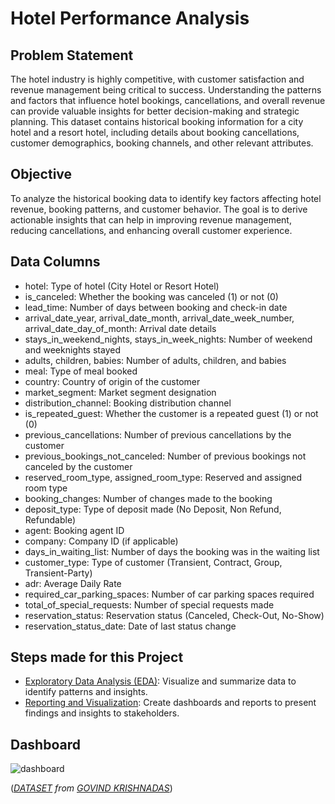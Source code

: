 # Hotel Performance Analysis

## Problem Statement
 The hotel industry is highly competitive, with customer satisfaction and revenue management being critical to success. Understanding the patterns and factors that influence hotel bookings, cancellations, and overall revenue can provide valuable insights for better decision-making and strategic planning. This dataset contains historical booking information for a city hotel and a resort hotel, including details about booking cancellations, customer demographics, booking channels, and other relevant attributes.

## Objective
 To analyze the historical booking data to identify key factors affecting hotel revenue, booking patterns, and customer behavior. The goal is to derive actionable insights that can help in improving revenue management, reducing cancellations, and enhancing overall customer experience.

## Data Columns
- hotel: Type of hotel (City Hotel or Resort Hotel)
- is_canceled: Whether the booking was canceled (1) or not (0)
- lead_time: Number of days between booking and check-in date
- arrival_date_year, arrival_date_month, arrival_date_week_number, arrival_date_day_of_month: Arrival date details
- stays_in_weekend_nights, stays_in_week_nights: Number of weekend and weeknights stayed
- adults, children, babies: Number of adults, children, and babies
- meal: Type of meal booked
- country: Country of origin of the customer
- market_segment: Market segment designation
- distribution_channel: Booking distribution channel
- is_repeated_guest: Whether the customer is a repeated guest (1) or not (0)
- previous_cancellations: Number of previous cancellations by the customer
- previous_bookings_not_canceled: Number of previous bookings not canceled by the customer
- reserved_room_type, assigned_room_type: Reserved and assigned room type
- booking_changes: Number of changes made to the booking
- deposit_type: Type of deposit made (No Deposit, Non Refund, Refundable)
- agent: Booking agent ID
- company: Company ID (if applicable)
- days_in_waiting_list: Number of days the booking was in the waiting list
- customer_type: Type of customer (Transient, Contract, Group, Transient-Party)
- adr: Average Daily Rate
- required_car_parking_spaces: Number of car parking spaces required
- total_of_special_requests: Number of special requests made
- reservation_status: Reservation status (Canceled, Check-Out, No-Show)
- reservation_status_date: Date of last status change

## Steps made for this Project
- [Exploratory Data Analysis (EDA)](https://github.com/colinryanx/Hotel-Performance-Project/blob/main/Hotel%20Performance%20Analysis.md): Visualize and summarize data to identify patterns and insights.
- [Reporting and Visualization](https://github.com/colinryanx/Hotel-Performance-Project/blob/main/Hotel%20Performance%20Dashboard.pdf): Create dashboards and reports to present findings and insights to stakeholders.

## Dashboard
![dashboard](https://github.com/colinryanx/Hotel-Performance-Project/assets/171652558/0ab1f31d-7d1d-4acb-a83f-9d20b06f87c0)

(_[DATASET](https://www.kaggle.com/datasets/govindkrishnadas/hotel-revenue) from [GOVIND KRISHNADAS](https://www.kaggle.com/govindkrishnadas/)_)
